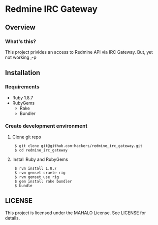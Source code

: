 Redmine IRC Gateway
================================================================================


Overview
-------------------------------------------------------------------------------

### What's this?

This project privides an access to Redmine API via IRC Gateway.
But, yet not working ;-p


Installation
-------------------------------------------------------------------------------

### Requirements

- Ruby 1.8.7
- RubyGems
    - Rake
    - Bundler


### Create development environment

1. Clone git repo

        $ git clone git@github.com:hackers/redmine_irc_gateway.git
        $ cd redmine_irc_gateway

2. Install Ruby and RubyGems

        $ rvm install 1.8.7
        $ rvm gemset craete rig
        $ rvm gemset use rig
        $ gem install rake bundler
        $ bundle


LICENSE
-------------------------------------------------------------------------------

This project is licensed under the MAHALO License.  See LICENSE for details.
